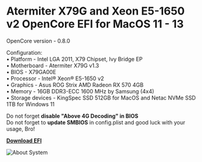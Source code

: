 # Atermiter X79G and Xeon E5-1650 v2 OpenCore EFI for MacOS 11 - 13

OpenCore version - 0.8.0

Configuration:  
• Platform - Intel LGA 2011, X79 Chipset, Ivy Bridge EP  
• Motherboard - Atermiter X79G v1.3  
• BIOS - X79GA00E  
• Processor - Intel® Xeon® E5-1650 v2  
• Graphics - Asus ROG Strix AMD Radeon RX 570 4GB  
• Memory - 16GB DDR3-ECC 1600 MHz by Samsung (4x4)  
• Storage devices - KingSpec SSD 512GB for MacOS and Netac NVMe SSD 1TB for Windows 11

Do not forget **disable "Above 4G Decoding" in BIOS**  
Do not forget to **update SMBIOS** in config.plist and good luck with your usage, Bro!

[**Download EFI**](https://github.com/AwSomeSiz/Atermiter_X79G_Hackintosh/releases)

![About System](https://user-images.githubusercontent.com/85404291/164968047-cfe42dff-4acc-45f5-bf8b-b8302a1bf5c1.png)
